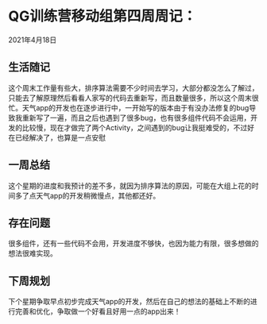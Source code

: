 # QG训练营移动组第四周周记：
2021年4月18日

## 生活随记

​		这个周末工作量有些大，排序算法需要不少时间去学习，大部分都没怎么了解过，只能去了解原理然后看看人家写的代码去重新写，而且数量很多，所以这个周末很忙。天气app的开发也在逐步进行中，一开始写的版本由于有没办法修复的bug导致我重新写了一遍，而且之后也遇到了很多bug，也有很多组件代码不会运用，开发的比较慢，现在才做完了两个Activity，之间遇到的bug让我挺难受的，不过好在已经解决了，也算是一点安慰

## 一周总结

​		这个星期的进度和我预计的差不多，就因为排序算法的原因，可能在大组上花的时间多了点天气app的开发稍微慢点，其他都还好。

## 存在问题

​		很多组件，还有一些代码不会用，开发进度不够快，也因为能力有限，很多想做的想法很难实现。

## 下周规划

​		下个星期争取早点初步完成天气app的开发，然后在自己的想法的基础上不断的进行完善和优化，争取做一个好看且好用一点的app出来！
